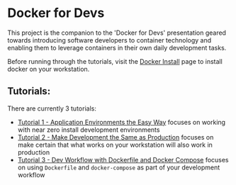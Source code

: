 # Docker for Devs

This project is the companion to the 'Docker for Devs' presentation geared towards introducing software developers to container technology and enabling them to leverage containers in their own daily development tasks.

Before running through the tutorials, visit the [Docker Install](https://docs.docker.com/install/) page to install docker on your workstation.

## Tutorials:

There are currently 3 tutorials:

- [Tutorial 1 - Application Environments the Easy Way](./tutorial-1.md) focuses on working with near zero install development environments
- [Tutorial 2 - Make Development the Same as Production](./tutorial-2.md) focuses on make certain that what works on your workstation will also work in production
- [Tutorial 3 - Dev Workflow with Dockerfile and Docker Compose](./tutorial-3.md) focuses on using `Dockerfile` and `docker-compose` as part of your development workflow
